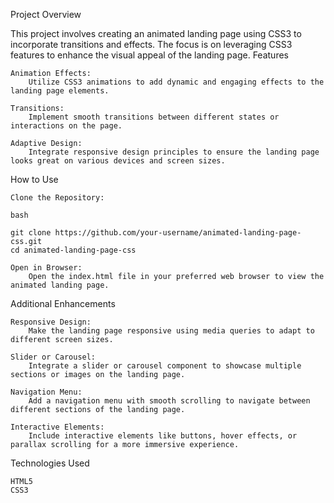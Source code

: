 Project Overview

This project involves creating an animated landing page using CSS3 to incorporate transitions and effects. The focus is on leveraging CSS3 features to enhance the visual appeal of the landing page.
Features

    Animation Effects:
        Utilize CSS3 animations to add dynamic and engaging effects to the landing page elements.

    Transitions:
        Implement smooth transitions between different states or interactions on the page.

    Adaptive Design:
        Integrate responsive design principles to ensure the landing page looks great on various devices and screen sizes.

How to Use

    Clone the Repository:

    bash

    git clone https://github.com/your-username/animated-landing-page-css.git
    cd animated-landing-page-css

    Open in Browser:
        Open the index.html file in your preferred web browser to view the animated landing page.

Additional Enhancements

    Responsive Design:
        Make the landing page responsive using media queries to adapt to different screen sizes.

    Slider or Carousel:
        Integrate a slider or carousel component to showcase multiple sections or images on the landing page.

    Navigation Menu:
        Add a navigation menu with smooth scrolling to navigate between different sections of the landing page.

    Interactive Elements:
        Include interactive elements like buttons, hover effects, or parallax scrolling for a more immersive experience.

Technologies Used

    HTML5
    CSS3
